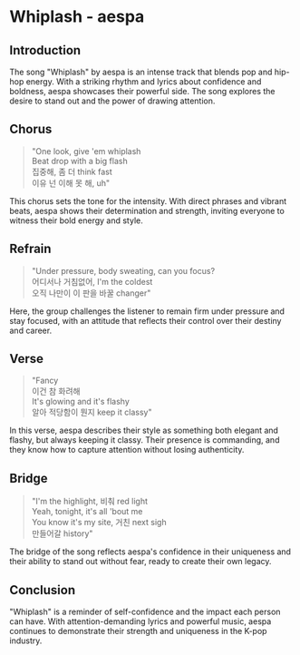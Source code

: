 # Whiplash - aespa

## Introduction
The song "Whiplash" by aespa is an intense track that blends pop and hip-hop energy. With a striking rhythm and lyrics about confidence and boldness, aespa showcases their powerful side. The song explores the desire to stand out and the power of drawing attention.

## Chorus
> "One look, give 'em whiplash  
Beat drop with a big flash  
집중해, 좀 더 think fast  
이유 넌 이해 못 해, uh"

This chorus sets the tone for the intensity. With direct phrases and vibrant beats, aespa shows their determination and strength, inviting everyone to witness their bold energy and style.

## Refrain
> "Under pressure, body sweating, can you focus?  
어디서나 거침없어, I'm the coldest  
오직 나만이 이 판을 바꿀 changer"

Here, the group challenges the listener to remain firm under pressure and stay focused, with an attitude that reflects their control over their destiny and career.

## Verse
> "Fancy  
이건 참 화려해  
It's glowing and it's flashy  
알아 적당함이 뭔지 keep it classy"

In this verse, aespa describes their style as something both elegant and flashy, but always keeping it classy. Their presence is commanding, and they know how to capture attention without losing authenticity.

## Bridge
> "I'm the highlight, 비춰 red light  
Yeah, tonight, it's all 'bout me  
You know it's my site, 거친 next sigh  
만들어갈 history"

The bridge of the song reflects aespa's confidence in their uniqueness and their ability to stand out without fear, ready to create their own legacy.

## Conclusion
"Whiplash" is a reminder of self-confidence and the impact each person can have. With attention-demanding lyrics and powerful music, aespa continues to demonstrate their strength and uniqueness in the K-pop industry.
